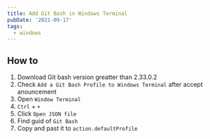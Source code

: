 ```yaml
---
title: Add Git Bash in Windows Terminal
pubDate: '2021-09-17'
tags: 
  - windows
---
```


How to
---
1. Download Git bash version greatter than 2.33.0.2
1. Check `Add a Git Bash Profile to Windows Terminal` after accept anouncement
1. Open `Window Terminal` 
1. `Ctrl` + `+`
1. Click `Open JSON file`
1. Find guid of `Git Bash`
1. Copy and past it to `action.defaultProfile`